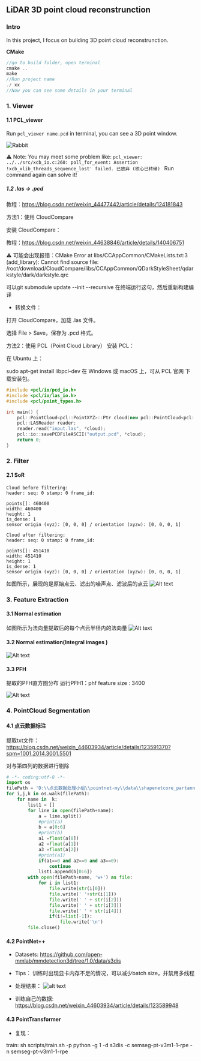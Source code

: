 ## LiDAR 3D point cloud reconstrunction

### Intro

In this project, I focus on building 3D point cloud reconstrunction.

**CMake**
```C++
//go to build folder, open terminal
cmake ..
make
//Run project name
./ xx
//Now you can see some details in your terminal
```

### 1. Viewer

#### 1.1 PCL_viewer
Run `pcl_viewer name.pcd`  in terminal, you can see a 3D point window.

![Rabbit](image.png)

⚠️ Note: You may meet some problem like:
`pcl_viewer: ../../src/xcb_io.c:260: poll_for_event: Assertion !xcb_xlib_threads_sequence_lost' failed.
已放弃 (核心已转储)
` Run command again can solve it!

##### 1.2 .las -> .pcd

教程：https://blog.csdn.net/weixin_44477442/article/details/124181843

方法1：使用 CloudCompare

安装 CloudCompare：

教程：https://blog.csdn.net/weixin_44638846/article/details/140406751

⚠️ 可能会出现报错：CMake Error at libs/CCAppCommon/CMakeLists.txt:3 (add_library):
Cannot find source file:
/root/download/CloudCompare/libs/CCAppCommon/QDarkStyleSheet/qdarkstyle/dark/darkstyle.qrc

可以git submodule update --init --recursive
在终端运行这句，然后重新构建编译



* 转换文件：

打开 CloudCompare，加载 .las 文件。

选择 File > Save，保存为 .pcd 格式。


方法2：使用 PCL（Point Cloud Library）
安装 PCL：

在 Ubuntu 上：

sudo apt-get install libpcl-dev
在 Windows 或 macOS 上，可从 PCL 官网 下载安装包。

```c++
#include <pcl/io/pcd_io.h>
#include <pcl/io/las_io.h>
#include <pcl/point_types.h>

int main() {
    pcl::PointCloud<pcl::PointXYZ>::Ptr cloud(new pcl::PointCloud<pcl::PointXYZ>);
    pcl::LASReader reader;
    reader.read("input.las", *cloud);
    pcl::io::savePCDFileASCII("output.pcd", *cloud);
    return 0;
}
```


### 2. Filter

#### 2.1 SoR

```
Cloud before filtering: 
header: seq: 0 stamp: 0 frame_id: 

points[]: 460400
width: 460400
height: 1
is_dense: 1
sensor origin (xyz): [0, 0, 0] / orientation (xyzw): [0, 0, 0, 1]

Cloud after filtering: 
header: seq: 0 stamp: 0 frame_id: 

points[]: 451410
width: 451410
height: 1
is_dense: 1
sensor origin (xyz): [0, 0, 0] / orientation (xyzw): [0, 0, 0, 1]

```

如图所示，展现的是原始点云、滤出的噪声点、滤波后的点云
![Alt text](image-5.png)


### 3. Feature Extraction

#### 3.1 Normal estimation

如图所示为法向量提取后的每个点云半径内的法向量
![Alt text](image-1.png)

#### 3.2 Normal estimation(Integral images )

![Alt text](image-2.png)

#### 3.3 PFH

提取的PFH直方图分布
运行PFH1：phf feature size : 3400

![Alt text](image-3.png)


### 4. PointCloud Segmentation

#### 4.1 点云数据标注

提取txt文件：https://blog.csdn.net/weixin_44603934/article/details/123591370?spm=1001.2014.3001.5501

对与第四列的数据进行剔除

```python
# -*- coding:utf-8 -*-
import os
filePath = 'D:\\点云数据处理小组\\pointnet-my\\data\\shapenetcore_partanno_segmentation_benchmark_v0_normal\\03797390'
for i,j,k in os.walk(filePath):
    for name in  k:
        list1 = []
        for line in open(filePath+name):
            a = line.split()
            #print(a)
            b = a[0:6]
            #print(b)
            a1 =float(a[0])
            a2 =float(a[1])
            a3 =float(a[2])
            #print(a1)
            if(a1==0 and a2==0 and a3==0):
                continue
            list1.append(b[0:6])
        with open(filePath+name, 'w+') as file:
            for i in list1:
                file.write(str(i[0]))
                file.write(' '+str(i[1]))
                file.write(' ' + str(i[2]))
                file.write(' ' + str(i[3]))
                file.write(' ' + str(i[4]))
                if(i!=list[-1]):
                    file.write('\n')
        file.close()
```




#### 4.2 PointNet++

* Datasets:
https://github.com/open-mmlab/mmdetection3d/tree/1.0/data/s3dis

* Tips：
训练时出现显卡内存不足的情况，可以减少batch size，并禁用多线程

* 处理结果：
![alt text](image-6.png)

* 训练自己的数据:
https://blog.csdn.net/weixin_44603934/article/details/123589948



#### 4.3 PointTransformer

* 复现：

train:
sh scripts/train.sh -p python -g 1 -d s3dis -c semseg-pt-v3m1-1-rpe -n semseg-pt-v3m1-1-rpe
